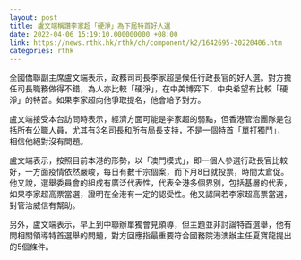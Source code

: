```yaml
---
layout: post
title: 盧文端稱讚李家超「硬淨」為下屆特首好人選　
date: 2022-04-06 15:19:10.000000000 +08:00
link: https://news.rthk.hk/rthk/ch/component/k2/1642695-20220406.htm
categories: rthk
---
```


全國僑聯副主席盧文端表示，政務司司長李家超是候任行政長官的好人選。對方擔任司長職務做得不錯，為人亦比較「硬淨」，在中美博弈下，中央希望有比較「硬淨」的特首。如果李家超向他爭取提名，他會給予對方。

盧文端接受本台訪問時表示，經濟方面可能是李家超的弱點，但香港管治團隊是包括所有公職人員，尤其有3名司長和所有局長支持，不是一個特首「單打獨鬥」，相信他絕對沒有問題。

盧文端表示，按照目前本港的形勢，以「澳門模式」，即一個人參選行政長官比較好，一方面疫情依然嚴峻，每日有數千宗個案，而下月8日就投票，時間太倉促。他又說，選舉委員會的組成有廣泛代表性，代表全港多個界別，包括基層的代表，如果李家超高票當選，證明在全港有一定的認受性。他又認同若李家超高票當選，對管治威信有幫助。

另外，盧文端表示，早上到中聯辦單獨會見領導，但主題並非討論特首選舉，他有問相關領導特首選舉的問題，對方回應指最重要符合國務院港澳辦主任夏寶龍提出的5個條件。

